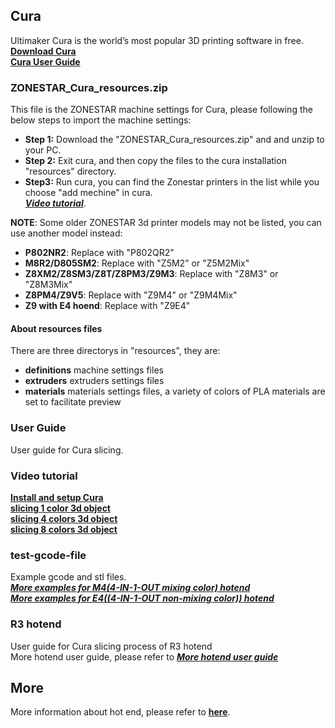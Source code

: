 ## Cura
Ultimaker Cura is the world’s most popular 3D printing software in free.   
[**Download Cura**](https://github.com/Ultimaker/Cura/releases)      
[**Cura User Guide**](https://support.ultimaker.com/hc/en-us/categories/360002327600-Software)   

### ZONESTAR\_Cura_resources.zip  
This file is the ZONESTAR machine settings for Cura, please following the below steps to import the machine settings:  
- **Step 1:** Download the "ZONESTAR_Cura_resources.zip" and and unzip to your PC.   
- **Step 2:** Exit cura, and then copy the files to the cura installation "resources" directory.  
- **Step3:** Run cura, you can find the Zonestar printers in the list while you choose "add mechine" in cura.     
[***Video tutorial***](https://youtu.be/h2GynyUo7wQ).   

>        
**NOTE**: Some older ZONESTAR 3d printer models may not be listed, you can use another model instead:   
- **P802NR2**:  Replace with "P802QR2"  
- **M8R2/D805SM2**: Replace with "Z5M2" or "Z5M2Mix"     
- **Z8XM2/Z8SM3/Z8T/Z8PM3/Z9M3**: Replace with "Z8M3" or "Z8M3Mix"     
- **Z8PM4/Z9V5**: Replace with "Z9M4" or "Z9M4Mix"      
- **Z9 with E4 hoend**: Replace with "Z9E4"       

#### About resources files 
There are three directorys in "resources", they are:
- **definitions** machine settings files  
- **extruders**   extruders settings files  
- **materials**   materials settings files, a variety of colors of PLA materials are set to facilitate preview  

### User Guide
User guide for Cura slicing.  
  
### Video tutorial
[**Install and setup Cura**](https://youtu.be/h2GynyUo7wQ)    
[**slicing 1 color 3d object**](https://youtu.be/UDgjGRFrELc)  
[**slicing 4 colors 3d object**](https://youtu.be/hP6Socp-Cz0)    
[**slicing 8 colors 3d object**](https://youtu.be/qQ6UnTysqK0)  

### test-gcode-file
Example gcode and stl files.  
[***More examples for M4(4-IN-1-OUT mixing color) hotend***](https://github.com/ZONESTAR3D/Upgrade-kit-guide/tree/main/HOTEND/M4%20%204-IN-1-OUT%20Mixing%20Color%20Hotend)  
[***More examples for E4((4-IN-1-OUT non-mixing color)) hotend***](https://github.com/ZONESTAR3D/Upgrade-kit-guide/tree/main/HOTEND/E4%204-IN-1-OUT%20Non-Mixing%20Color%20Hotend)  

### R3 hotend
User guide for Cura slicing process of R3 hotend   
More hotend user guide, please refer to [***More hotend user guide***](https://github.com/ZONESTAR3D/Upgrade-kit-guide/tree/main/HOTEND)  

## More 
More information about hot end, please refer to [**here**](https://github.com/ZONESTAR3D/Upgrade-kit-guide/tree/main/HOTEND).